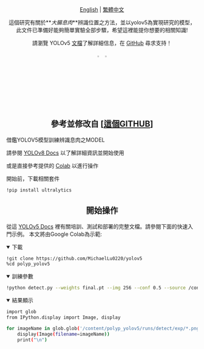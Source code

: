 <div align="center">

[English](README.md) | [繁體中文](README.zh-TW.md)
<br>

這個研究有關於**_大腸息肉_**辨識位置之方法，並以yolov5為實現研究的模型，此文件已準備好能夠簡單實驗全部步驟，希望這裡能提你想要的相關知識!

請瀏覽 YOLOv5 <a href="https://docs.ultralytics.com/yolov5">文檔</a>了解詳細信息，在 <a href="https://github.com/ultralytics/yolov5 上提出問題/issues/new/choose">GitHub</a> 尋求支持！

<div align="center">
  <a href="https://github.com/MichaelLu0220" style="text-decoration:none;">
    <img src="https://i.imgur.com/7FLt7C8.png" width="3%" alt="" /></a>
  
  <a href="https://www.linkedin.com/in/michaellu-03868b318/" style="text-decoration:none;">
    <img src="https://i.imgur.com/qAFPI7r.png" width="3%" alt="" /></a>
  
</div>

</div>
<br>

## <div align="center">參考並修改自 **[[這個GITHUB](https://github.com/ultralytics/yolov5)]**</div>

借鑑YOLOV5模型訓練辨識息肉之MODEL

請參閱 [YOLOv8 Docs](https://docs.ultralytics.com) 以了解詳細資訊並開始使用

或是直接參考提供的 [Colab](https://colab.research.google.com/drive/1b9Iem2EoKzS9pJABb_CSdJuhV0Q7ob4M?usp=sharing) 以進行操作

開始前，下載相關套件
```bash
!pip install ultralytics
```


## <div align="center">開始操作</div>

從這 [YOLOv5 Docs](https://docs.ultralytics.com/yolov5) 裡有關培訓、測試和部署的完整文檔。請參閱下面的快速入門示例。
本文將由Google Colab為示範:

<details open>
<summary>下載</summary>

```bash
!git clone https://github.com/MichaelLu0220/yolov5
%cd polyp_yolov5
```

</details>
<details open>
<summary>訓練參數</summary>

```bash
!python detect.py --weights final.pt --img 256 --conf 0.5 --source /content/polyp_yolov5/images
```

</details>
<details open>
<summary>結果顯示</summary>

```bash
import glob
from IPython.display import Image, display

for imageName in glob.glob('/content/polyp_yolov5/runs/detect/exp/*.png'): #assuming JPG
    display(Image(filename=imageName))
    print("\n")
```

</details>
